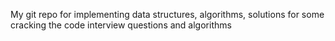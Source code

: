 My git repo for implementing data structures, algorithms, solutions for some cracking the code interview questions and algorithms
